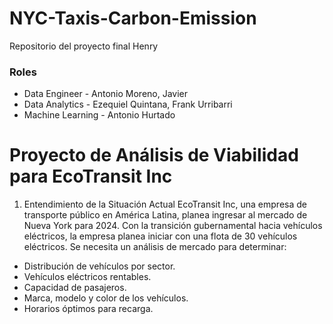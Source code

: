 # NYC-Taxis-Carbon-Emission
Repositorio del proyecto final Henry

### Roles
- Data Engineer - Antonio Moreno, Javier
- Data Analytics - Ezequiel Quintana, Frank Urribarri
- Machine Learning - Antonio Hurtado

# Proyecto de Análisis de Viabilidad para EcoTransit Inc 
1. Entendimiento de la Situación Actual
EcoTransit Inc, una empresa de transporte público en América Latina, planea ingresar al mercado de Nueva York para 2024. Con la transición gubernamental hacia vehículos eléctricos, la empresa planea iniciar con una flota de 30 vehículos eléctricos. Se necesita un análisis de mercado para determinar:

- Distribución de vehículos por sector.
- Vehículos eléctricos rentables.
- Capacidad de pasajeros.
- Marca, modelo y color de los vehículos.
- Horarios óptimos para recarga.